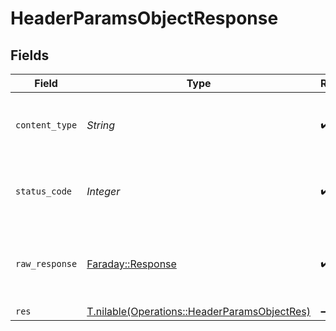# HeaderParamsObjectResponse


## Fields

| Field                                                                                            | Type                                                                                             | Required                                                                                         | Description                                                                                      |
| ------------------------------------------------------------------------------------------------ | ------------------------------------------------------------------------------------------------ | ------------------------------------------------------------------------------------------------ | ------------------------------------------------------------------------------------------------ |
| `content_type`                                                                                   | *String*                                                                                         | :heavy_check_mark:                                                                               | HTTP response content type for this operation                                                    |
| `status_code`                                                                                    | *Integer*                                                                                        | :heavy_check_mark:                                                                               | HTTP response status code for this operation                                                     |
| `raw_response`                                                                                   | [Faraday::Response](https://www.rubydoc.info/gems/faraday/Faraday/Response)                      | :heavy_check_mark:                                                                               | Raw HTTP response; suitable for custom response parsing                                          |
| `res`                                                                                            | [T.nilable(Operations::HeaderParamsObjectRes)](../../models/operations/headerparamsobjectres.md) | :heavy_minus_sign:                                                                               | OK                                                                                               |